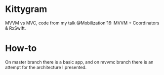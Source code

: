 # Kittygram
MVVM vs MVC, code from my talk @Mobilization'16: MVVM + Coordinators &amp; RxSwift.

# How-to
On master branch there is a basic app, and on mvvmc branch there is an attempt for the architecture I presented.
